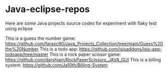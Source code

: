 # Java-eclipse-repos

Here are some Java projects source codes for experiment with flaky test using eclipse

This is a guess the number game: https://github.com/farazc60/Java_Projects_Collection/tree/main/Guess%20the%20Number
This is a todo app: https://github.com/isisaddons/isis-app-todoapp/tree/master
This is a rock paper scissor game: https://github.com/darshjain/RockPaperScissors_JAVA_GUI
This is a billing system: https://github.com/Ja10th/Billing-System
